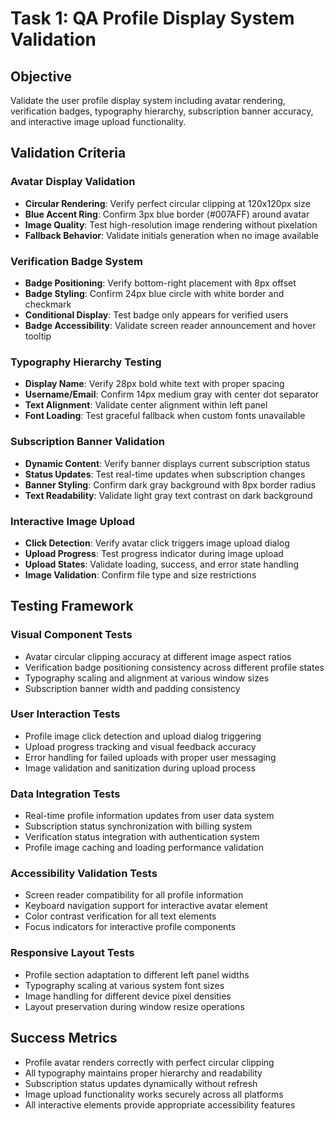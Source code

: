 # Task 1: QA Profile Display System Validation

## Objective
Validate the user profile display system including avatar rendering, verification badges, typography hierarchy, subscription banner accuracy, and interactive image upload functionality.

## Validation Criteria

### Avatar Display Validation
- **Circular Rendering**: Verify perfect circular clipping at 120x120px size
- **Blue Accent Ring**: Confirm 3px blue border (#007AFF) around avatar
- **Image Quality**: Test high-resolution image rendering without pixelation
- **Fallback Behavior**: Validate initials generation when no image available

### Verification Badge System
- **Badge Positioning**: Verify bottom-right placement with 8px offset
- **Badge Styling**: Confirm 24px blue circle with white border and checkmark
- **Conditional Display**: Test badge only appears for verified users
- **Badge Accessibility**: Validate screen reader announcement and hover tooltip

### Typography Hierarchy Testing
- **Display Name**: Verify 28px bold white text with proper spacing
- **Username/Email**: Confirm 14px medium gray with center dot separator
- **Text Alignment**: Validate center alignment within left panel
- **Font Loading**: Test graceful fallback when custom fonts unavailable

### Subscription Banner Validation
- **Dynamic Content**: Verify banner displays current subscription status
- **Status Updates**: Test real-time updates when subscription changes
- **Banner Styling**: Confirm dark gray background with 8px border radius
- **Text Readability**: Validate light gray text contrast on dark background

### Interactive Image Upload
- **Click Detection**: Verify avatar click triggers image upload dialog
- **Upload Progress**: Test progress indicator during image upload
- **Upload States**: Validate loading, success, and error state handling
- **Image Validation**: Confirm file type and size restrictions

## Testing Framework

### Visual Component Tests
- Avatar circular clipping accuracy at different image aspect ratios
- Verification badge positioning consistency across different profile states
- Typography scaling and alignment at various window sizes
- Subscription banner width and padding consistency

### User Interaction Tests
- Profile image click detection and upload dialog triggering
- Upload progress tracking and visual feedback accuracy
- Error handling for failed uploads with proper user messaging
- Image validation and sanitization during upload process

### Data Integration Tests
- Real-time profile information updates from user data system
- Subscription status synchronization with billing system
- Verification status integration with authentication system
- Profile image caching and loading performance validation

### Accessibility Validation Tests
- Screen reader compatibility for all profile information
- Keyboard navigation support for interactive avatar element
- Color contrast verification for all text elements
- Focus indicators for interactive profile components

### Responsive Layout Tests
- Profile section adaptation to different left panel widths
- Typography scaling at various system font sizes
- Image handling for different device pixel densities
- Layout preservation during window resize operations

## Success Metrics
- Profile avatar renders correctly with perfect circular clipping
- All typography maintains proper hierarchy and readability
- Subscription status updates dynamically without refresh
- Image upload functionality works securely across all platforms
- All interactive elements provide appropriate accessibility features
